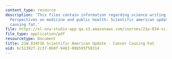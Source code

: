 ```yaml
---
content_type: resource
description: 'This files contain information regarding science writing and new media:
  Perspectives on medicine and public health: Scientific american update - cancer
  causing fat.'
file: https://ol-ocw-studio-app-qa.s3.amazonaws.com/courses/21w-034-science-writing-and-new-media-perspectives-on-medicine-and-public-health-fall-2016/6c51392f2c378b0f946309b595f58314_MIT21W_034F16_CancerCausi.pdf
file_type: application/pdf
resourcetype: Document
title: 21W.034F16 Scientific American Update - Cancer Causing Fat
uid: 6c51392f-2c37-8b0f-9463-09b595f58314
---
```

